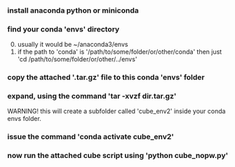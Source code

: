 ### install anaconda python or miniconda
### find your conda 'envs' directory
   0. usually it would be ~/anaconda3/envs
   1. if the path to 'conda' is '/path/to/some/folder/or/other/conda'
      then just 'cd /path/to/some/folder/or/other/../envs'
### copy the attached '.tar.gz' file to this conda 'envs' folder
### expand, using the command 'tar -xvzf dir.tar.gz'
   WARNING! this will create a subfolder called 'cube_env2' inside
   your conda envs folder.
### issue the command 'conda activate cube_env2'
### now run the attached cube script using 'python cube_nopw.py'
